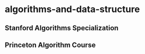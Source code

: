 # algorithms-and-data-structure
## Stanford Algorithms Specialization
## Princeton Algorithm Course
